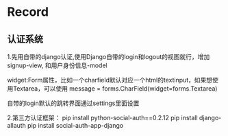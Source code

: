 # Record

## 认证系统

1.先用自带的django认证,使用Django自带的login和logout的视图就行，增加signup-view, 和用户身份信息-model

widget:Form属性，比如一个charfield默认对应一个html的textinput，如果想使用Textarea，可以使用
message = forms.CharField(widget=forms.Textarea)

自带的login默认的跳转界面通过settings里面设置

2.第三方认证框架：
pip install python-social-auth==0.2.12
pip install django-allauth
pip install social-auth-app-django

